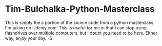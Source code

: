 # Tim-Bulchalka-Python-Masterclass

This is simply the a portion of the source code from a python masterclass I'm taking on Udemy.com.
This is useful for me in that I can stop using flashdrives over multiple computers, but I doubt
you need to be here. Either way, enjoy your day. -S
